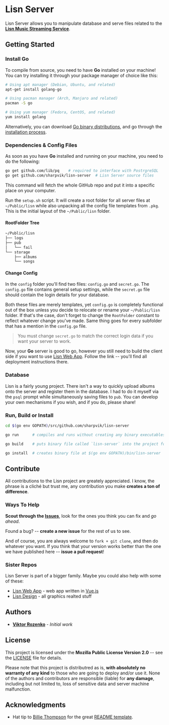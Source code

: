 # Lisn Server

Lisn Server allows you to manipulate database and serve files related to the
**[Lisn Music Streaming Service]**.

[Lisn Music Streaming Service]: https://github./com/sharpvik/Lisn



## Getting Started

### Install Go

To compile from source, you need to have **Go** installed on your machine! You
can try installing it through your package manager of choice like this:

```bash
# Using apt manager (Debian, Ubuntu, and related)
apt-get install golang-go

# Using pacman manager (Arch, Manjaro and related)
pacman -S go

# Using yum manager (Fedora, CentOS, and related)
yum install golang
```

Alternatively, you can download [Go binary distributions][bin], and go through
the [installation process][install].

[bin]: https://golang.org/dl/
[install]: https://golang.org/doc/install


### Dependencies & Config Files

As soon as you have **Go** installed and running on your machine, you need to do
the following:

```bash
go get github.com/lib/pq    # required to interface with PostrgreSQL
go get github.com/sharpvik/lisn-server  # Lisn Server source files
```

This command will fetch the whole GitHub repo and put it into a specific place
on your computer.

Run the `setup.sh` script. It will create a root folder for all server files at
`~/Public/lisn` while also unpacking all the config file templates from `.pkg`.
This is the initial layout of the `~/Public/lisn` folder.

#### RootFolder Tree

```bash
~/Public/lisn
├── logs
├── pub
│   └── fail
└── storage
    ├── albums
    └── songs
```

#### Change Config

In the `config` folder you'll find two files: `config.go` and `secret.go`.
The `config.go` file contains general setup settings, while the `secret.go` file
should contain the login details for your database.

Both these files are merely templates, yet `config.go` is completely functional
out of the box unless you decide to relocate or rename your `~/Public/lisn`
folder. If that's the case, don't forget to change the `RootFolder` constant to
reflect whatever change you've made. Same thing goes for every subfolder that
has a mention in the `config.go` file.

> You must change `secret.go` to match the correct login data if you want your
> server to work.

Now, your **Go** server is good to go, however you still need to build the
client side if you want to use [Lisn Web App]. Follow the link -- you'll find
all deployment instructions there.

[Lisn Web App]: https://github.com/sharpvik/lisn-web-app


### Database

Lisn is a fairly young project. There isn't a way to quickly upload albums onto
the server and register them in the database. I had to do it myself via the
`psql` prompt while simultaneously saving files to `pub`. You can develop your
own mechanisms if you wish, and if you do, please share!


### Run, Build or Install

```bash
cd $(go env GOPATH)/src/github.com/sharpvik/lisn-server

go run      # compiles and runs without creating any binary executables

go build    # puts binary file called `lisn-server` into the project folder

go install  # creates binary file at $(go env GOPATH)/bin/lisn-server
```



## Contribute

All contributions to the Lisn project are greately appreciated. I know, the
phrase is a cliché but trust me, any contribution you make
**creates a ton of difference**.


### Ways To Help

**Scout through the [Issues]**, look for the ones you think you can fix and
*go ahead*.

[Issues]: https://github.com/sharpvik/lisn-server/issues

Found a bug? -- **create a new issue** for the rest of us to see.

And of course, you are always welcome to `fork + git clone`, and then do
whatever you want. If you think that your version works better than the one we
have published here -- **issue a pull request**!


### Sister Repos

Lisn Server is part of a bigger family. Maybe you could also help with some of
these:

- [Lisn Web App] - web app written in [Vue.js]
- [Lisn Design] - all graphics realted stuff

[Vue.js]: https://vuejs.org
[Lisn Design]: https://github.com/sharpvik/lisn-design



## Authors

- **[Viktor Rozenko]** - *Initial work*

[Viktor Rozenko]: https://github.com/sharpvik



## License

This project is licensed under the **Mozilla Public License Version 2.0** --
see the [LICENSE](LICENSE) file for details.

Please note that this project is distributred as is,
**with absolutely no warranty of any kind** to those who are going to deploy
and/or use it. None of the authors and contributors are responsible (liable)
for **any damage**, including but not limited to, loss of sensitive data and
server machine malfunction.



## Acknowledgments

- Hat tip to [Billie Thompson] for the great [README template].

[Billie Thompson]: https://gist.github.com/PurpleBooth
[README template]: https://gist.github.com/PurpleBooth/109311bb0361f32d87a2
